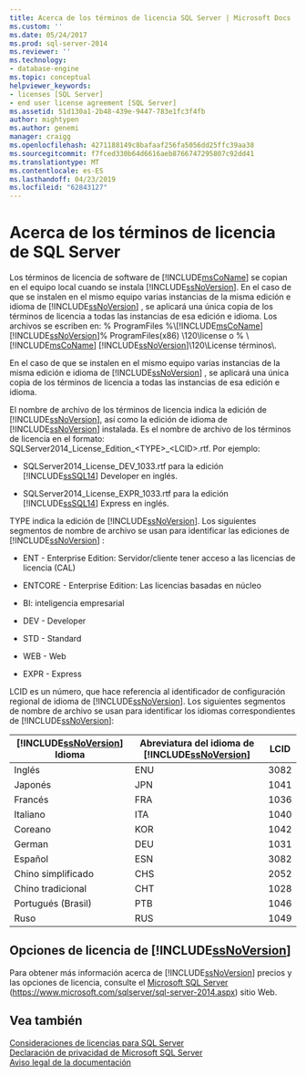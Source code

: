 ```yaml
---
title: Acerca de los términos de licencia SQL Server | Microsoft Docs
ms.custom: ''
ms.date: 05/24/2017
ms.prod: sql-server-2014
ms.reviewer: ''
ms.technology:
- database-engine
ms.topic: conceptual
helpviewer_keywords:
- licenses [SQL Server]
- end user license agreement [SQL Server]
ms.assetid: 51d130a1-2b48-439e-9447-783e1fc3f4fb
author: mightypen
ms.author: genemi
manager: craigg
ms.openlocfilehash: 4271188149c8bafaaf256fa5056dd25ffc39aa38
ms.sourcegitcommit: f7fced330b64d6616aeb8766747295807c92dd41
ms.translationtype: MT
ms.contentlocale: es-ES
ms.lasthandoff: 04/23/2019
ms.locfileid: "62843127"
---
```

# <a name="about-the-sql-server-license-terms"></a>Acerca de los términos de licencia de SQL Server
  Los términos de licencia de software de [!INCLUDE[msCoName](../includes/msconame-md.md)] se copian en el equipo local cuando se instala [!INCLUDE[ssNoVersion](../includes/ssnoversion-md.md)]. En el caso de que se instalen en el mismo equipo varias instancias de la misma edición e idioma de [!INCLUDE[ssNoVersion](../includes/ssnoversion-md.md)] , se aplicará una única copia de los términos de licencia a todas las instancias de esa edición e idioma. Los archivos se escriben en: % ProgramFiles %\\[!INCLUDE[msCoName](../includes/msconame-md.md)][!INCLUDE[ssNoVersion](../includes/ssnoversion-md.md)]% ProgramFiles(x86) \120\license o % \ [!INCLUDE[msCoName](../includes/msconame-md.md)] [!INCLUDE[ssNoVersion](../includes/ssnoversion-md.md)]\120\License términos\\.  
  
 En el caso de que se instalen en el mismo equipo varias instancias de la misma edición e idioma de [!INCLUDE[ssNoVersion](../includes/ssnoversion-md.md)] , se aplicará una única copia de los términos de licencia a todas las instancias de esa edición e idioma.  
  
 El nombre de archivo de los términos de licencia indica la edición de [!INCLUDE[ssNoVersion](../includes/ssnoversion-md.md)], así como la edición de idioma de [!INCLUDE[ssNoVersion](../includes/ssnoversion-md.md)] instalada. Es el nombre de archivo de los términos de licencia en el formato: SQLServer2014_License_Edition_\<TYPE>_\<LCID>.rtf. Por ejemplo:  
  
-   SQLServer2014_License_DEV_1033.rtf para la edición [!INCLUDE[ssSQL14](../includes/sssql14-md.md)] Developer en inglés.  
  
-   SQLServer2014_License_EXPR_1033.rtf para la edición [!INCLUDE[ssSQL14](../includes/sssql14-md.md)] Express en inglés.  
  
 TYPE indica la edición de [!INCLUDE[ssNoVersion](../includes/ssnoversion-md.md)]. Los siguientes segmentos de nombre de archivo se usan para identificar las ediciones de [!INCLUDE[ssNoVersion](../includes/ssnoversion-md.md)] :  
  
-   ENT - Enterprise Edition: Servidor/cliente tener acceso a las licencias de licencia (CAL)  
  
-   ENTCORE - Enterprise Edition: Las licencias basadas en núcleo  
  
-   BI: inteligencia empresarial  
  
-   DEV - Developer  
  
-   STD - Standard  
  
-   WEB - Web  
  
-   EXPR - Express  
  
 LCID es un número, que hace referencia al identificador de configuración regional de idioma de [!INCLUDE[ssNoVersion](../includes/ssnoversion-md.md)].  Los siguientes segmentos de nombre de archivo se usan para identificar los idiomas correspondientes de [!INCLUDE[ssNoVersion](../includes/ssnoversion-md.md)]:  
  
|[!INCLUDE[ssNoVersion](../includes/ssnoversion-md.md)] Idioma|Abreviatura del idioma de [!INCLUDE[ssNoVersion](../includes/ssnoversion-md.md)]|LCID|  
|----------------------------------------|---------------------------------------------------------|----------|  
|Inglés|ENU|3082|  
|Japonés|JPN|1041|  
|Francés|FRA|1036|  
|Italiano|ITA|1040|  
|Coreano|KOR|1042|  
|German|DEU|1031|  
|Español|ESN|3082|  
|Chino simplificado|CHS|2052|  
|Chino tradicional|CHT|1028|  
|Portugués (Brasil)|PTB|1046|  
|Ruso|RUS|1049|  
  
## <a name="includessnoversionincludesssnoversion-mdmd-licensing-options"></a>Opciones de licencia de [!INCLUDE[ssNoVersion](../includes/ssnoversion-md.md)]  
 Para obtener más información acerca de [!INCLUDE[ssNoVersion](../includes/ssnoversion-md.md)] precios y las opciones de licencia, consulte el [Microsoft SQL Server](https://www.microsoft.com/sqlserver/sql-server-2014.aspx) (https://www.microsoft.com/sqlserver/sql-server-2014.aspx) sitio Web.  
  
## <a name="see-also"></a>Vea también  
 [Consideraciones de licencias para SQL Server](../../2014/sql-server/install/licensing-considerations-for-sql-server.md)   
 [Declaración de privacidad de Microsoft SQL Server](../../2014/getting-started/microsoft-sql-server-privacy-statement.md)   
 [Aviso legal de la documentación](../../2014/getting-started/legal-notice-for-documentation.md)  
  
  
